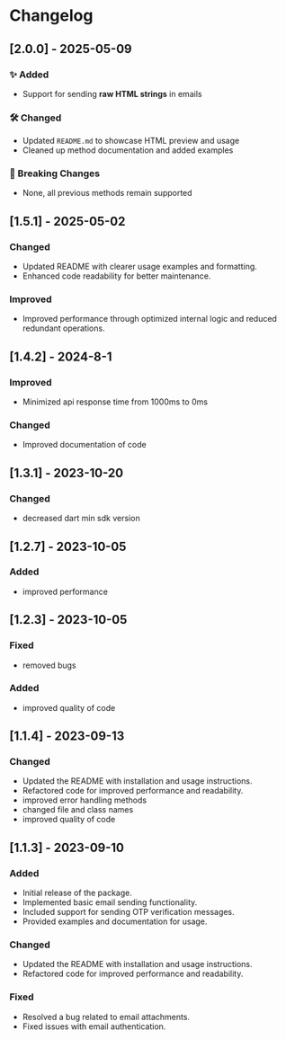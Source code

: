 # Changelog

## [2.0.0] - 2025-05-09

### ✨ Added
- Support for sending **raw HTML strings** in emails

### 🛠 Changed
- Updated `README.md` to showcase HTML preview and usage
- Cleaned up method documentation and added examples

### 🔧 Breaking Changes
- None, all previous methods remain supported



## [1.5.1] - 2025-05-02
### Changed
- Updated README with clearer usage examples and formatting.
- Enhanced code readability for better maintenance.

### Improved
- Improved performance through optimized internal logic and reduced redundant operations.

## [1.4.2] - 2024-8-1
### Improved
- Minimized api response time from 1000ms to 0ms
### Changed
- Improved documentation of code 

## [1.3.1] - 2023-10-20
### Changed
- decreased dart min sdk version

## [1.2.7] - 2023-10-05
### Added
- improved performance

## [1.2.3] - 2023-10-05
### Fixed
- removed bugs
### Added
- improved quality of code

## [1.1.4] - 2023-09-13
### Changed
- Updated the README with installation and usage instructions.
- Refactored code for improved performance and readability.
- improved error handling methods
- changed file and class names
- improved quality of code

## [1.1.3] - 2023-09-10
### Added
- Initial release of the package.
- Implemented basic email sending functionality.
- Included support for sending OTP verification messages.
- Provided examples and documentation for usage.

### Changed
- Updated the README with installation and usage instructions.
- Refactored code for improved performance and readability.

### Fixed
- Resolved a bug related to email attachments.
- Fixed issues with email authentication.
